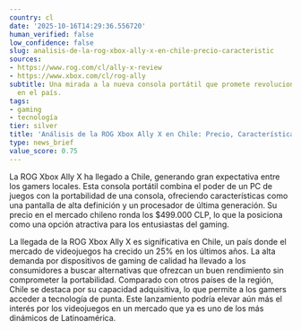 ```yaml
---
country: cl
date: '2025-10-16T14:29:36.556720'
human_verified: false
low_confidence: false
slug: analisis-de-la-rog-xbox-ally-x-en-chile-precio-caracteristic
sources:
- https://www.rog.com/cl/ally-x-review
- https://www.xbox.com/cl/rog-ally
subtitle: Una mirada a la nueva consola portátil que promete revolucionar el gaming
  en el país.
tags:
- gaming
- tecnología
tier: silver
title: 'Análisis de la ROG Xbox Ally X en Chile: Precio, Características y Reseña'
type: news_brief
value_score: 0.75
---
```


<p>La ROG Xbox Ally X ha llegado a Chile, generando gran expectativa entre los gamers locales. Esta consola portátil combina el poder de un PC de juegos con la portabilidad de una consola, ofreciendo características como una pantalla de alta definición y un procesador de última generación. Su precio en el mercado chileno ronda los $499.000 CLP, lo que la posiciona como una opción atractiva para los entusiastas del gaming.</p><p>La llegada de la ROG Xbox Ally X es significativa en Chile, un país donde el mercado de videojuegos ha crecido un 25% en los últimos años. La alta demanda por dispositivos de gaming de calidad ha llevado a los consumidores a buscar alternativas que ofrezcan un buen rendimiento sin comprometer la portabilidad. Comparado con otros países de la región, Chile se destaca por su capacidad adquisitiva, lo que permite a los gamers acceder a tecnología de punta. Este lanzamiento podría elevar aún más el interés por los videojuegos en un mercado que ya es uno de los más dinámicos de Latinoamérica.</p>
